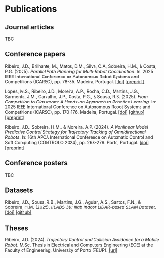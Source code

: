 # Publications

## Journal articles

TBC

<!--
Ribeiro, J.D., Sousa, R.B., Martins, J.G., Aguiar, A.S., Santos, F.N., & Sobreira, H.M. (2025).
_Indoor Benchmark of 3D LiDAR SLAM at iilab – Industry and Innovation Laboratory_.
<journal>,
**<volume>**(<number>):<pages xxx-xxx>.
[[doi]](https://doi.org/TODO)
[[website]](https://jorgedfr.github.io/3d_lidar_slam_benchmark_at_iilab)
[[github]](https://github.com/jorgedfr/3d_lidar_slam_benchmark_at_iilab)
[[preprint]](https://doi.org/TODO)
-->

## Conference papers

Ribeiro, J.D., Brilhante, M., Matos, D.M., Silva, C.A, Sobreira, H.M., & Costa, P.G. (2025).
_Parallel Path Planning for Multi-Robot Coordination_.
In: 2025 IEEE International Conference on Autonomous Robot Systems and Competitions (ICARSC),
pp. 78-85. Madeira, Portugal.
[[doi]](https://doi.org/10.1109/ICARSC65809.2025.10970166)
[[preprint]](https://www.researchgate.net/publication/389781124)

Lopes, M.S., Ribeiro, J.D., Moreira, A.P., Rocha, C.D., Martins, J.G., Sarmento, J.M., Carvalho, J.P., Costa, P.G., & Sousa, R.B. (2025).
_From Competition to Classroom: A Hands-on Approach to Robotics Learning_.
In: 2025 IEEE International Conference on Autonomous Robot Systems and Competitions (ICARSC),
pp. 170-176. Madeira, Portugal.
[[doi]](https://doi.org/10.1109/ICARSC65809.2025.10970153)
[[github]](https://github.com/5dpo/5dpo_ratf_stem_2025)
[[preprint]](https://doi.org/10.13140/RG.2.2.33785.17769)

Ribeiro, J.D., Sobreira, H.M., & Moreira, A.P. (2024).
_A Nonlinear Model Predictive Control Strategy for Trajectory Tracking of Omnidirectional Robots_.
In: 16th APCA International Conference on Automatic Control and Soft Computing (CONTROLO 2024),
pp. 268-279. Porto, Portugal.
[[doi]](https://doi.org/10.1007/978-3-031-81724-3_25)
[[preprint]](https://doi.org/10.13140/RG.2.2.34157.91367/1)

## Conference posters

TBC

## Datasets

Ribeiro, J.D., Sousa, R.B., Martins, J.G., Aguiar, A.S., Santos, F.N., & Sobreira, H.M.
(2025).
_IILABS 3D: iilab Indoor LiDAR-based SLAM Dataset_.
[[doi]](https://doi.org/10.25747/VHNJ-WM80)
[[github]](https://github.com/jorgedfr/iilabs3d-toolkit)

## Theses

Ribeiro, J.D. (2024).
_Trajectory Control and Collision Avoidance for a Mobile Robot_.
M.Sc. Thesis in
Electrical and Computers Engineering (ECE) at the
Faculty of Engineering, University of Porto (FEUP).
[[url]](https://www.researchgate.net/publication/389701812)
